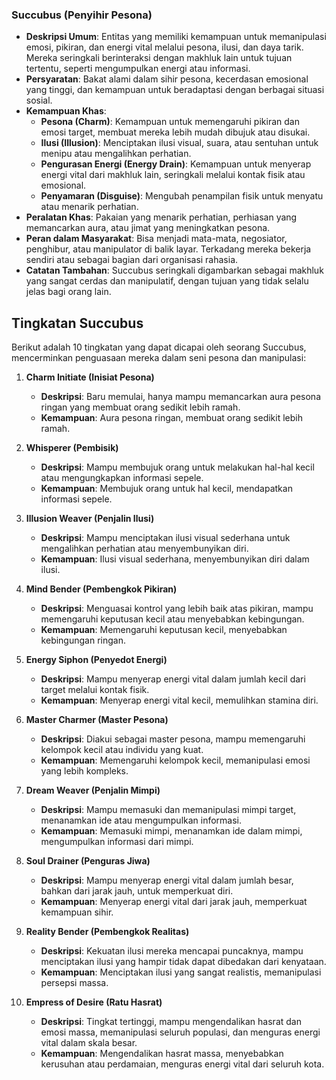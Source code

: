 ### Succubus (Penyihir Pesona)

*   **Deskripsi Umum**: Entitas yang memiliki kemampuan untuk memanipulasi emosi, pikiran, dan energi vital melalui pesona, ilusi, dan daya tarik. Mereka seringkali berinteraksi dengan makhluk lain untuk tujuan tertentu, seperti mengumpulkan energi atau informasi.
*   **Persyaratan**: Bakat alami dalam sihir pesona, kecerdasan emosional yang tinggi, dan kemampuan untuk beradaptasi dengan berbagai situasi sosial.
*   **Kemampuan Khas**:
    *   **Pesona (Charm)**: Kemampuan untuk memengaruhi pikiran dan emosi target, membuat mereka lebih mudah dibujuk atau disukai.
    *   **Ilusi (Illusion)**: Menciptakan ilusi visual, suara, atau sentuhan untuk menipu atau mengalihkan perhatian.
    *   **Pengurasan Energi (Energy Drain)**: Kemampuan untuk menyerap energi vital dari makhluk lain, seringkali melalui kontak fisik atau emosional.
    *   **Penyamaran (Disguise)**: Mengubah penampilan fisik untuk menyatu atau menarik perhatian.
*   **Peralatan Khas**: Pakaian yang menarik perhatian, perhiasan yang memancarkan aura, atau jimat yang meningkatkan pesona.
*   **Peran dalam Masyarakat**: Bisa menjadi mata-mata, negosiator, penghibur, atau manipulator di balik layar. Terkadang mereka bekerja sendiri atau sebagai bagian dari organisasi rahasia.
*   **Catatan Tambahan**: Succubus seringkali digambarkan sebagai makhluk yang sangat cerdas dan manipulatif, dengan tujuan yang tidak selalu jelas bagi orang lain.

## Tingkatan Succubus

Berikut adalah 10 tingkatan yang dapat dicapai oleh seorang Succubus, mencerminkan penguasaan mereka dalam seni pesona dan manipulasi:

1.  **Charm Initiate (Inisiat Pesona)**
    *   **Deskripsi**: Baru memulai, hanya mampu memancarkan aura pesona ringan yang membuat orang sedikit lebih ramah.
    *   **Kemampuan**: Aura pesona ringan, membuat orang sedikit lebih ramah.

2.  **Whisperer (Pembisik)**
    *   **Deskripsi**: Mampu membujuk orang untuk melakukan hal-hal kecil atau mengungkapkan informasi sepele.
    *   **Kemampuan**: Membujuk orang untuk hal kecil, mendapatkan informasi sepele.

3.  **Illusion Weaver (Penjalin Ilusi)**
    *   **Deskripsi**: Mampu menciptakan ilusi visual sederhana untuk mengalihkan perhatian atau menyembunyikan diri.
    *   **Kemampuan**: Ilusi visual sederhana, menyembunyikan diri dalam ilusi.

4.  **Mind Bender (Pembengkok Pikiran)**
    *   **Deskripsi**: Menguasai kontrol yang lebih baik atas pikiran, mampu memengaruhi keputusan kecil atau menyebabkan kebingungan.
    *   **Kemampuan**: Memengaruhi keputusan kecil, menyebabkan kebingungan ringan.

5.  **Energy Siphon (Penyedot Energi)**
    *   **Deskripsi**: Mampu menyerap energi vital dalam jumlah kecil dari target melalui kontak fisik.
    *   **Kemampuan**: Menyerap energi vital kecil, memulihkan stamina diri.

6.  **Master Charmer (Master Pesona)**
    *   **Deskripsi**: Diakui sebagai master pesona, mampu memengaruhi kelompok kecil atau individu yang kuat.
    *   **Kemampuan**: Memengaruhi kelompok kecil, memanipulasi emosi yang lebih kompleks.

7.  **Dream Weaver (Penjalin Mimpi)**
    *   **Deskripsi**: Mampu memasuki dan memanipulasi mimpi target, menanamkan ide atau mengumpulkan informasi.
    *   **Kemampuan**: Memasuki mimpi, menanamkan ide dalam mimpi, mengumpulkan informasi dari mimpi.

8.  **Soul Drainer (Penguras Jiwa)**
    *   **Deskripsi**: Mampu menyerap energi vital dalam jumlah besar, bahkan dari jarak jauh, untuk memperkuat diri.
    *   **Kemampuan**: Menyerap energi vital dari jarak jauh, memperkuat kemampuan sihir.

9.  **Reality Bender (Pembengkok Realitas)**
    *   **Deskripsi**: Kekuatan ilusi mereka mencapai puncaknya, mampu menciptakan ilusi yang hampir tidak dapat dibedakan dari kenyataan.
    *   **Kemampuan**: Menciptakan ilusi yang sangat realistis, memanipulasi persepsi massa.

10. **Empress of Desire (Ratu Hasrat)**
    *   **Deskripsi**: Tingkat tertinggi, mampu mengendalikan hasrat dan emosi massa, memanipulasi seluruh populasi, dan menguras energi vital dalam skala besar.
    *   **Kemampuan**: Mengendalikan hasrat massa, menyebabkan kerusuhan atau perdamaian, menguras energi vital dari seluruh kota.
